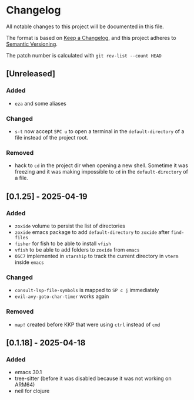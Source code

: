 # Changelog

All notable changes to this project will be documented in this file.

The format is based on [Keep a Changelog](https://keepachangelog.com/en/1.1.0/),
and this project adheres to [Semantic Versioning](https://semver.org/spec/v2.0.0.html).

The patch number is calculated with `git rev-list --count HEAD`

## [Unreleased]
### Added
- `eza` and some aliases
### Changed
- `s-t` now accept `SPC u` to open a terminal in the `default-directory` of a file instead of the project root.
### Removed
- hack to `cd` in the project dir when opening a new shell. Sometime it was freezing and it was making impossible to `cd` in the `default-directory` of a file.

## [0.1.25] - 2025-04-19
### Added
- `zoxide` volume to persist the list of directories
- `zoxide` emacs package to add `default-directory` to `zoxide` after `find-files`
- `fisher` for fish to be able to install `vfish`
- `vfish` to be able to add folders to `zoxide` from `emacs`
- `OSC7` implemented in `starship` to track the current directory in `vterm` inside `emacs`
### Changed
- `consult-lsp-file-symbols` is mapped to `SP c j` immediately
- `evil-avy-goto-char-timer` works again
### Removed
- `map!` created before KKP that were using `ctrl` instead of `cmd`

## [0.1.18] - 2025-04-18
### Added
- emacs 30.1
- tree-sitter (before it was disabled because it was not working on ARM64)
- neil for clojure
